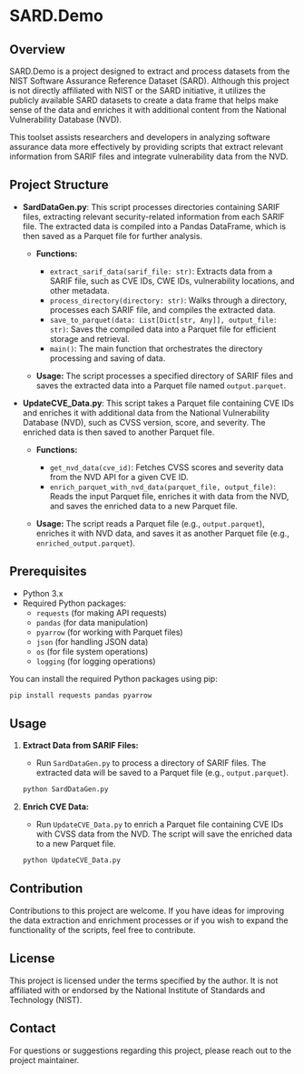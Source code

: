 
# SARD.Demo

## Overview

SARD.Demo is a project designed to extract and process datasets from the NIST Software Assurance Reference Dataset (SARD). Although this project is not directly affiliated with NIST or the SARD initiative, it utilizes the publicly available SARD datasets to create a data frame that helps make sense of the data and enriches it with additional content from the National Vulnerability Database (NVD).

This toolset assists researchers and developers in analyzing software assurance data more effectively by providing scripts that extract relevant information from SARIF files and integrate vulnerability data from the NVD.

## Project Structure

- **SardDataGen.py**: This script processes directories containing SARIF files, extracting relevant security-related information from each SARIF file. The extracted data is compiled into a Pandas DataFrame, which is then saved as a Parquet file for further analysis.

  - **Functions:**
    - `extract_sarif_data(sarif_file: str)`: Extracts data from a SARIF file, such as CVE IDs, CWE IDs, vulnerability locations, and other metadata.
    - `process_directory(directory: str)`: Walks through a directory, processes each SARIF file, and compiles the extracted data.
    - `save_to_parquet(data: List[Dict[str, Any]], output_file: str)`: Saves the compiled data into a Parquet file for efficient storage and retrieval.
    - `main()`: The main function that orchestrates the directory processing and saving of data.

  - **Usage:** The script processes a specified directory of SARIF files and saves the extracted data into a Parquet file named `output.parquet`.

- **UpdateCVE_Data.py**: This script takes a Parquet file containing CVE IDs and enriches it with additional data from the National Vulnerability Database (NVD), such as CVSS version, score, and severity. The enriched data is then saved to another Parquet file.

  - **Functions:**
    - `get_nvd_data(cve_id)`: Fetches CVSS scores and severity data from the NVD API for a given CVE ID.
    - `enrich_parquet_with_nvd_data(parquet_file, output_file)`: Reads the input Parquet file, enriches it with data from the NVD, and saves the enriched data to a new Parquet file.
  
  - **Usage:** The script reads a Parquet file (e.g., `output.parquet`), enriches it with NVD data, and saves it as another Parquet file (e.g., `enriched_output.parquet`).

## Prerequisites

- Python 3.x
- Required Python packages:
  - `requests` (for making API requests)
  - `pandas` (for data manipulation)
  - `pyarrow` (for working with Parquet files)
  - `json` (for handling JSON data)
  - `os` (for file system operations)
  - `logging` (for logging operations)

You can install the required Python packages using pip:
```sh
pip install requests pandas pyarrow
```

## Usage

1. **Extract Data from SARIF Files:**
   - Run `SardDataGen.py` to process a directory of SARIF files. The extracted data will be saved to a Parquet file (e.g., `output.parquet`).

   ```sh
   python SardDataGen.py
   ```

2. **Enrich CVE Data:**
   - Run `UpdateCVE_Data.py` to enrich a Parquet file containing CVE IDs with CVSS data from the NVD. The script will save the enriched data to a new Parquet file.

   ```sh
   python UpdateCVE_Data.py
   ```

## Contribution

Contributions to this project are welcome. If you have ideas for improving the data extraction and enrichment processes or if you wish to expand the functionality of the scripts, feel free to contribute.

## License

This project is licensed under the terms specified by the author. It is not affiliated with or endorsed by the National Institute of Standards and Technology (NIST). 

## Contact

For questions or suggestions regarding this project, please reach out to the project maintainer.
